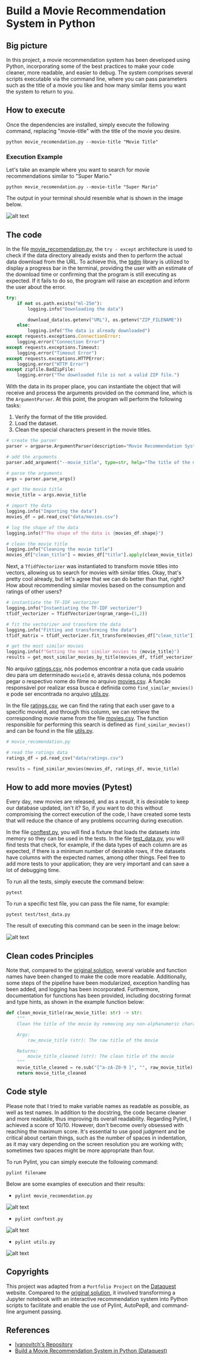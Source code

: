 # Build a Movie Recommendation System in Python

## Big picture

In this project, a movie recommendation system has been developed using Python, incorporating some of the best practices to make your code cleaner, more readable, and easier to debug. The system comprises several scripts executable via the command line, where you can pass parameters such as the title of a movie you like and how many similar items you want the system to return to you.

## How to execute

Once the dependencies are installed, simply execute the following command, replacing "movie-title" with the title of the movie you desire.

```
python movie_recomendation.py --movie-title "Movie Title"
```

### Execution Example

Let's take an example where you want to search for movie recommendations similar to "Super Mario."

```
python movie_recomendation.py --movie-title "Super Mario"
```

The output in your terminal should resemble what is shown in the image below.

![alt text](./images/execution.png)

## The code

In the file [movie_recomendation.py](./movie_recomendation.py), the `try - except` architecture is used to check if the data directory already exists and then to perform the actual data download from the URL. To achieve this, the [tqdm](https://github.com/tqdm/tqdm) library is utilized to display a progress bar in the terminal, providing the user with an estimate of the download time or confirming that the program is still executing as expected. If it fails to do so, the program will raise an exception and inform the user about the error.

```python
try:
    if not os.path.exists("ml-25m"):
        logging.info("Downloading the data")

        download_data(os.getenv("URL"), os.getenv("ZIP_FILENAME"))
    else:
        logging.info("The data is already downloaded")
except requests.exceptions.ConnectionError:
    logging.error("Connection Error")
except requests.exceptions.Timeout:
    logging.error("Timeout Error")
except requests.exceptions.HTTPError:
    logging.error("HTTP Error")
except zipfile.BadZipFile:
    logging.error("The downloaded file is not a valid ZIP file.")
```

With the data in its proper place, you can instantiate the object that will receive and process the arguments provided on the command line, which is the `ArgumentParser`. At this point, the program will perform the following tasks:

1. Verify the format of the title provided.
2. Load the dataset.
3. Clean the special characters present in the movie titles.

```python
# create the parser
parser = argparse.ArgumentParser(description="Movie Recommendation System")

# add the arguments
parser.add_argument("--movie_title", type=str, help="The title of the movie")

# parse the arguments
args = parser.parse_args()

# get the movie title
movie_title = args.movie_title

# import the data
logging.info("Importing the data")
movies_df = pd.read_csv("data/movies.csv")

# log the shape of the data
logging.info(f"The shape of the data is {movies_df.shape}")

# clean the movie title
logging.info("Cleaning the movie title")
movies_df["clean_title"] = movies_df["title"].apply(clean_movie_title)
```

Next, a `TfidfVectorizer` was instantiated to transform movie titles into vectors, allowing us to search for movies with similar titles. Okay, that's pretty cool already, but let's agree that we can do better than that, right? How about recommending similar movies based on the consumption and ratings of other users?

```python
# instantiate the TF-IDF vectorizer
logging.info("Instantiating the TF-IDF vectorizer")
tfidf_vectorizer = TfidfVectorizer(ngram_range=(1,2))

# fit the vectorizer and transform the data
logging.info("Fitting and transforming the data")
tfidf_matrix = tfidf_vectorizer.fit_transform(movies_df["clean_title"])

# get the most similar movies
logging.info(f"Getting the most similar movies to {movie_title}")
results = get_most_similar_movies_by_title(movies_df, tfidf_vectorizer, movie_title)
```

No arquivo [ratings.csv](./data/ratings.csv), nós podemos encontrar a nota que cada usuário deu para um determinado `movieId` e, através dessa coluna, nós podemos pegar o respectivo nome do filme no arquivo [movies.csv](./data/movies.csv). A função responsável por realizar essa busca é definida como `find_similar_movies()` e pode ser encontrada no arquivo [utils.py](./utils.py).


In the file [ratings.csv](./data/ratings.csv), we can find the rating that each user gave to a specific movieId, and through this column, we can retrieve the corresponding movie name from the file [movies.csv](./data/movies.csv). The function responsible for performing this search is defined as `find_similar_movies()` and can be found in the file [utils.py](./utils.py).

```python
# movie_recomendation.py

# read the ratings data
ratings_df = pd.read_csv("data/ratings.csv")

results = find_similar_movies(movies_df, ratings_df, movie_title)
```

## How to add more movies (Pytest)

Every day, new movies are released, and as a result, it is desirable to keep our database updated, isn't it? So, if you want to do this without compromising the correct execution of the code, I have created some tests that will reduce the chance of any problems occurring during execution.

In the file [conftest.py](./conftest.py), you will find a fixture that loads the datasets into memory so they can be used in the tests. In the file [test_data.py](./test/test_data.py), you will find tests that check, for example, if the data types of each column are as expected, if there is a minimum number of desirable rows, if the datasets have columns with the expected names, among other things. Feel free to add more tests to your application; they are very important and can save a lot of debugging time.

To run all the tests, simply execute the command below:

```
pytest
```

To run a specific test file, you can pass the file name, for example:

```
pytest test/test_data.py
```

The result of executing this command can be seen in the image below:

![alt text](./images/pytest.png)

## Clean codes Principles

Note that, compared to the [original solution](https://github.com/dataquestio/solutions/blob/master/Mission740Solutions.ipynb), several variable and function names have been changed to make the code more readable. Additionally, some steps of the pipeline have been modularized, exception handling has been added, and logging has been incorporated. Furthermore, documentation for functions has been provided, including docstring format and type hints, as shown in the example function below:

```python
def clean_movie_title(raw_movie_title: str) -> str:
    """
    Clean the title of the movie by removing any non-alphanumeric characters

    Args:
        raw_movie_title (str): The raw title of the movie

    Returns:
        movie_title_cleaned (str): The clean title of the movie
    """
    movie_title_cleaned = re.sub("[^a-zA-Z0-9 ]", "", raw_movie_title)
    return movie_title_cleaned
```

## Code style

Please note that I tried to make variable names as readable as possible, as well as test names. In addition to the docstring, the code became cleaner and more readable, thus improving its overall readability. Regarding Pylint, I achieved a score of 10/10. However, don't become overly obsessed with reaching the maximum score. It's essential to use good judgment and be critical about certain things, such as the number of spaces in indentation, as it may vary depending on the screen resolution you are working with; sometimes two spaces might be more appropriate than four.

To run Pylint, you can simply execute the following command:

```
pylint filename
```

Below are some examples of execution and their results:

- ```pylint movie_recomendation.py```

![alt text](./images/pylint_01.png)

- ```pylint conftest.py```

![alt text](./images/pylint_02.png)

- ```pylint utils.py```

![alt text](./images/pylint_03.png)
## Copyrights

This project was adapted from a `Portfolio Project` on the [Dataquest](https://www.dataquest.io/) website. Compared to the [original solution](https://github.com/dataquestio/project-walkthroughs/blob/master/movie_recs/movie_recommendations.ipynb), it involved transforming a Jupyter notebook with an interactive recommendation system into Python scripts to facilitate and enable the use of Pylint, AutoPep8, and command-line argument passing.

## References

- [Ivanovitch's Repository](https://github.com/ivanovitchm/mlops)
- [Build a Movie Recommendation System in Python (Dataquest)](https://github.com/dataquestio/project-walkthroughs/blob/master/movie_recs/movie_recommendations.ipynb)
